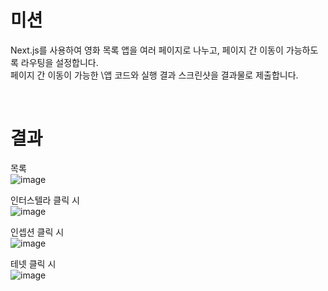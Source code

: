 # 미션
Next.js를 사용하여 영화 목록 앱을 여러 페이지로 나누고, 페이지 간 이동이 가능하도록 라우팅을 설정합니다.  
페이지 간 이동이 가능한 \앱 코드와 실행 결과 스크린샷을 결과물로 제출합니다.

<br>

# 결과
목록  
![image](https://github.com/user-attachments/assets/03bf91f9-9a86-496f-aa18-262fb4fda9dd)  

인터스텔라 클릭 시  
![image](https://github.com/user-attachments/assets/f898547d-b0aa-46b2-a151-0bda9aa80743)  

인셉션 클릭 시  
![image](https://github.com/user-attachments/assets/28cce69b-e163-49d3-853a-bd85fe54ecdf)  

테넷 클릭 시  
![image](https://github.com/user-attachments/assets/7b84062d-d0ec-4207-8c9e-07c7c3efe82b)  
